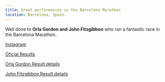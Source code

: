 ```yaml
---
title: Great performances in the Barcelona Marathon
location: Barcelona, Spain.
---
```


Well done to <b>Orla Gordon and John Fitzgibbon</b> who ran a fantastic race in the Barcelona Marathon.

<a href="https://www.instagram.com/p/DHRqld1gu5J/?img_index=1" target="_blank" rel="noopener noreferrer">Instagram</a>

<a href="https://sportmaniacs.com/es/races/zurich-marato-barcelona-2025/67d291a7-9c68-4f27-a2df-4baaac1f1517/rankings" target="_blank" rel="noopener noreferrer">Oficial Results</a>

<a href="https://sportmaniacs.com/es/races/zurich-marato-barcelona-2025/67d291a7-9c68-4f27-a2df-4baaac1f1517/results/athlete/11834/results" target="_blank" rel="noopener noreferrer">Orla Gordon Result details</a>

<a href="https://sportmaniacs.com/es/races/zurich-marato-barcelona-2025/67d291a7-9c68-4f27-a2df-4baaac1f1517/results/athlete/20947/results" target="_blank" rel="noopener noreferrer">John Fitzgibbon Result details</a>


